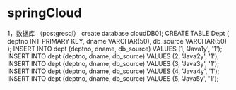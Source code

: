 # springCloud


1，数据库 （postgresql）
create database cloudDB01;
CREATE TABLE Dept
(
    deptno INT PRIMARY KEY,
    dname VARCHAR(50),
    db_source VARCHAR(50)
);
INSERT INTO dept (deptno, dname, db_source) VALUES (1, 'Java1y', '1');
INSERT INTO dept (deptno, dname, db_source) VALUES (2, 'Java2y', '1');
INSERT INTO dept (deptno, dname, db_source) VALUES (3, 'Java3y', '1');
INSERT INTO dept (deptno, dname, db_source) VALUES (4, 'Java4y', '1');
INSERT INTO dept (deptno, dname, db_source) VALUES (5, 'Java5y', '1');
